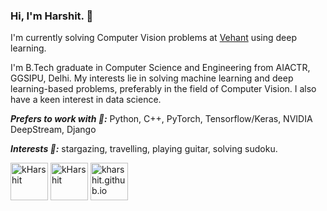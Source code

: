 ### Hi, I'm Harshit. 👋

I'm currently solving Computer Vision problems at [Vehant](https://www.vehant.com/) using deep learning.

I'm B.Tech graduate in Computer Science and Engineering from AIACTR, GGSIPU, Delhi. My interests lie in solving machine learning and deep learning-based problems, preferably in the field of Computer Vision. I also have a keen interest in data science.

***Prefers to work with 🌱:*** Python, C++, PyTorch, Tensorflow/Keras, NVIDIA DeepStream, Django

***Interests 🔭:*** stargazing, travelling, playing guitar, solving sudoku. 


<p align="left"> 
<a href="https://linkedin.com/in/kharshit" target="blank"><img align="center" src="https://www.vectorlogo.zone/logos/linkedin/linkedin-tile.svg" alt="kHarshit" height="60" width="60" /></a>
<a href="https://stackoverflow.com/users/6210807/kharshit" target="blank"><img align="center" src="https://upload.wikimedia.org/wikipedia/commons/thumb/e/ef/Stack_Overflow_icon.svg/768px-Stack_Overflow_icon.svg.png" alt="kHarshit" height="60" width="60" /></a>
<a href="https://kharshit.github.io/" target="blank"><img align="center" src="https://kharshit.github.io/img/favicon_files/favicon-96x96.png" alt="kharshit.github.io" height="60" width="60" /></a>
</p>

<!--
**kHarshit/kHarshit** is a ✨ _special_ ✨ repository because its `README.md` (this file) appears on your GitHub profile.

Here are some ideas to get you started:

- 🔭 I’m currently working on ...
- 🌱 I’m currently learning ...
- 👯 I’m looking to collaborate on ...
- 🤔 I’m looking for help with ...
- 💬 Ask me about ...
- 📫 How to reach me: ...
- 😄 Pronouns: ...
- ⚡ Fun fact: ...
-->
